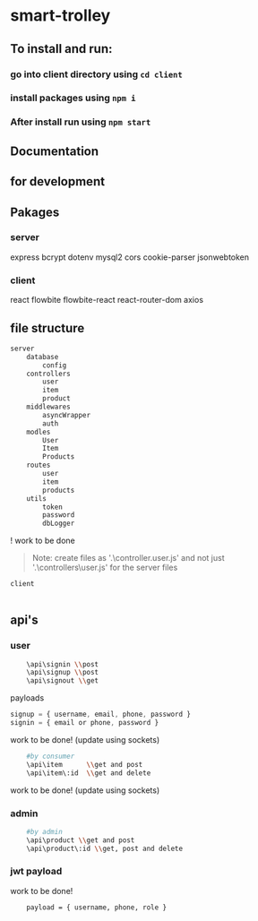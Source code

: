 # smart-trolley
## To install and run:

### go into client directory using ```cd client```
### install packages using ```npm i```
### After install run using ```npm start```

## Documentation
## for development

## Pakages

### server
express
bcrypt
dotenv
mysql2
cors
cookie-parser
jsonwebtoken

### client
react
flowbite
flowbite-react
react-router-dom
axios

## file structure
```sh
server
    database
        config
    controllers
        user
        item
        product
    middlewares
        asyncWrapper
        auth
    modles
        User
        Item
        Products
    routes
        user
        item
        products
    utils
        token
        password
        dbLogger
```
! work to be done
>Note: create files as '.\controller.user.js' and not just '.\controllers\user.js'  for the server files
```sh
client
    
```
## api's

### user

```sh
    \api\signin \\post
    \api\signup \\post
    \api\signout \\get
```
payloads

```js
signup = { username, email, phone, password }
signin = { email or phone, password }
```
work to be done! (update using sockets)

```sh
    #by consumer
    \api\item      \\get and post
    \api\item\:id  \\get and delete
```
work to be done! (update using sockets)

### admin

```sh
    #by admin
    \api\product \\get and post
    \api\product\:id \\get, post and delete
```

### jwt payload

work to be done!

```sh
    payload = { username, phone, role }
```